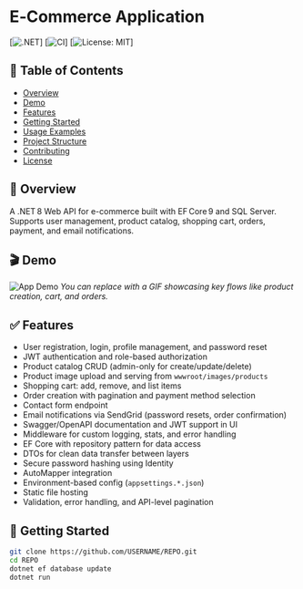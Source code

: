 # E‑Commerce Application

[![.NET](https://img.shields.io/badge/.NET-8.0-blue?logo=dotnet)]
[![CI](https://img.shields.io/github/actions/workflow/status/USERNAME/REPO/ci.yml?label=CI&branch=main)]
[![License: MIT](https://img.shields.io/badge/License-MIT-green.svg)]

## 📌 Table of Contents

- [Overview](#overview)
- [Demo](#demo)
- [Features](#features)
- [Getting Started](#getting-started)
- [Usage Examples](#usage-examples)
- [Project Structure](#project-structure)
- [Contributing](#contributing)
- [License](#license)

## 🎯 Overview

A .NET 8 Web API for e-commerce built with EF Core 9 and SQL Server.  
Supports user management, product catalog, shopping cart, orders, payment, and email notifications.

## 🎬 Demo

![App Demo](docs/swagger.png)
_You can replace with a GIF showcasing key flows like product creation, cart, and orders._

## ✅ Features

- User registration, login, profile management, and password reset
- JWT authentication and role-based authorization
- Product catalog CRUD (admin-only for create/update/delete)
- Product image upload and serving from `wwwroot/images/products`
- Shopping cart: add, remove, and list items
- Order creation with pagination and payment method selection
- Contact form endpoint
- Email notifications via SendGrid (password resets, order confirmation)
- Swagger/OpenAPI documentation and JWT support in UI
- Middleware for custom logging, stats, and error handling
- EF Core with repository pattern for data access
- DTOs for clean data transfer between layers
- Secure password hashing using Identity
- AutoMapper integration
- Environment-based config (`appsettings.*.json`)
- Static file hosting
- Validation, error handling, and API-level pagination

## 🚀 Getting Started

```bash
git clone https://github.com/USERNAME/REPO.git
cd REPO
dotnet ef database update
dotnet run
```
